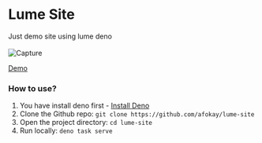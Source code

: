 # Lume Site
Just demo site using lume deno<br><br>
![Capture](https://telegra.ph/file/f1944e4a501416205fedf.jpg)

[Demo](https://careful-frog-27.deno.dev)

### How to use?
1. You have install deno first - [Install Deno](https://deno.land/manual/getting_started/installation)
2. Clone the Github repo: `git clone https://github.com/afokay/lume-site`
3. Open the project directory: `cd lume-site`
4. Run locally: `deno task serve`
